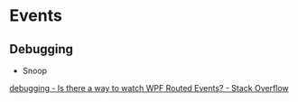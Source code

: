 # Events
## Debugging
- Snoop

[debugging - Is there a way to watch WPF Routed Events? - Stack Overflow](https://stackoverflow.com/questions/1124348/is-there-a-way-to-watch-wpf-routed-events)
